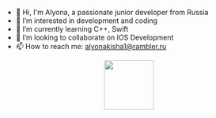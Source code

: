 - 👋 Hi, I'm Alyona, a passionate junior developer from Russia
- 👀 I’m interested in development and coding
- 🌱 I’m currently learning C++, Swift
- 💞️ I’m looking to collaborate on IOS Development
- 📫 How to reach me: alyonakisha1@rambler.ru

<div id="header" align="center">
  <img src="https://media.giphy.com/media/wcgn5fVDjvR7pdvz4C/giphy.gif" width="100"/>
</div>

<!---
KaliProgrammer/KaliProgrammer is a ✨ special ✨ repository because its `README.md` (this file) appears on your GitHub profile.
You can click the Preview link to take a look at your changes.
--->
